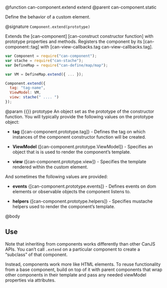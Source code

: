 @function can-component.extend extend
@parent can-component.static

Define the behavior of a custom element.

@signature `Component.extend(prototype)`

Extends the [can-component] [can-construct constructor function] with prototype
properties and methods.  Registers the component by its [can-component::tag] with
[can-view-callbacks.tag can-view-callbacks.tag].

```js
var Component = require("can-component");
var stache = require("can-stache");
var DefineMap = require("can-define/map/map");

var VM = DefineMap.extend({ ... });

Component.extend({
  tag: "tag-name",
  ViewModel: VM,
  view: stache(" .... ")
});
```

@param {{}} prototype An object set as the prototype of the
constructor function. You will typically provide the following values
on the prototype object:

  - __tag__ {[can-component.prototype.tag]} - Defines the
  tag on which instances of the component constructor function will be
  created.

  - __ViewModel__ {[can-component.prototype.ViewModel]} - Specifies an object
  that is is used to render the component’s template.

  - __view__ {[can-component.prototype.view]} - Specifies the template
  rendered within the custom element.

And sometimes the following values are provided:

  - __events__ {[can-component.prototype.events]} - Defines events on
  dom elements or observable objects the component listens to.

  - __helpers__ {[can-component.prototype.helpers]} - Specifies mustache helpers
  used to render the component’s template.



@body


## Use

Note that inheriting from components works differently than other CanJS APIs. You can’t call `.extend` on a particular component to create a “subclass” of that component.

Instead, components work more like HTML elements. To reuse functionality from a base component, build on top of it with parent components that wrap other components in their template and pass any needed viewModel properties via attributes.
